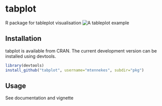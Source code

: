 tabplot
=======

R package for tableplot visualisation
![A tableplot example](http://www.von-tijn.nl/tijn/research/Tableplot.png)

Installation
------------

tabplot is available from CRAN. The current development version can be installed using devtools.

```r
library(devtools)
install_github("tabplot", username="mtennekes", subdir="pkg")
```

Usage
-----

See documentation and vignette